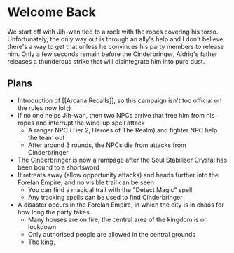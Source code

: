 # Welcome Back
We start off with Jih-wan tied to a rock with the ropes covering his torso. Unfortunately, the only way out is through an ally's help and I don't believe there's a way to get that unless he convinces his party members to release him. Only a few seconds remain before the Cinderbringer, Aldrig's father releases a thunderous strike that will disintegrate him into pure dust.

## Plans
- Introduction of [[Arcana Recalls]], so this campaign isn't too official on the rules now lol ;)
- If no one helps Jih-wan, then two NPCs arrive that free him from his ropes and interrupt the wind-up spell attack
	- A ranger NPC (Tier 2, Heroes of The Realm) and fighter NPC help the team out
	- After around 3 rounds, the NPCs die from attacks from Cinderbringer
- The Cinderbringer is now a rampage after the Soul Stabiliser Crystal has been bound to a shortsword
- It retreats away (allow opportunity attacks) and heads further into the Forelan Empire, and no visible trail can be seen
	- You can find a magical trail with the "Detect Magic" spell
	- Any tracking spells can be used to find Cinderbringer
- A disaster occurs in the Forelan Empire, in which the city is in chaos for how long the party takes
	- Many houses are on fire, the central area of the kingdom is on lockdown
	- Only authorised people are allowed in the central grounds
	- The king, 